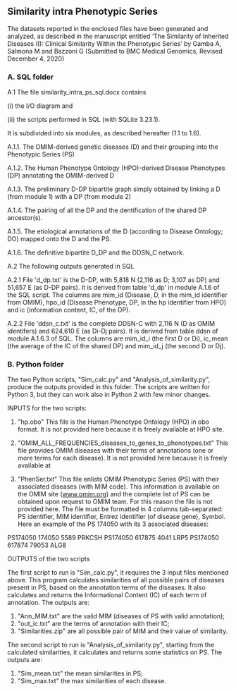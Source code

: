 ## Similarity intra Phenotypic Series

The datasets reported in the enclosed files have been generated and analyzed, as described in the manuscript entitled ‘The Similarity of Inherited Diseases (I): Clinical Similarity Within the Phenotypic Series’ by Gamba A, Salmona M and Bazzoni G (Submitted to BMC Medical Genomics, Revised December 4, 2020)

### A. SQL folder

A.1 The file similarity_intra_ps_sql.docx contains

(i) the I/O diagram and

(ii) the scripts performed in SQL (with SQLite 3.23.1).

It is subdivided into six modules, as described hereafter (1.1 to 1.6).

  A.1.1. The OMIM-derived genetic diseases (D) and their grouping into the Phenotypic Series (PS)
  
  A.1.2. The Human Phenotype Ontology (HPO)-derived Disease Phenotypes (DP) annotating the OMIM-derived D
  
  A.1.3. The preliminary D-DP bipartite graph simply obtained by linking a D (from module 1) with a DP (from module 2)
  
  A.1.4. The pairing of all the DP and the dentification of the shared DP ancestor(s).
  
  A.1.5. The etiological annotations of the D (according to Disease Ontology; DO) mapped onto the D and the PS.
  
  A.1.6. The definitive bipartite D_DP and the DDSN_C network.


A.2 The following outputs generated in SQL

  A.2.1 File 'd_dp.txt' is the D-DP, with 5,818 N (2,116 as D; 3,107 as DP) and 51,657 E (as D-DP pairs). It is derived from table 'd_dp' in module A.1.6 of the SQL script.
  The  columns are mim_id (Disease, D, in the mim_id identifier from OMIM), hpo_id (Disease Phenotype, DP, in the hp identifier from HPO) and
  ic (information content, IC, of the DP).
  
  A.2.2 File 'ddsn_c.txt' is the complete DDSN-C with 2,116 N (D as OMIM identifers) and 624,610 E (as Di-Dj pairs). It is derived from table ddsn of module A.1.6.3 of SQL.
  The columns are mim_id_i (the first D or Di), ic_mean (the average of the IC of the shared DP) and mim_id_j (the second D or Dj).



### B. Python folder

The two Python scripts, "Sim_calc.py" and "Analysis_of_similarity.py", produce the outputs provided in this folder.
The scripts are written for Python 3, but they can work also in Python 2 with few minor changes.

INPUTS for the two scripts:

1. "hp.obo"
This file is the Human Phenotype Ontology (HPO) in obo format.
It is not provided here because it is freely available at HPO site.

2. "OMIM_ALL_FREQUENCIES_diseases_to_genes_to_phenotypes.txt"
This file provides OMIM diseases with their terms of annotations (one or more terms for each disease).
It is not provided here because it is freely available at

3. "PhenSer.txt"
This file enlists OMIM Phenotypic Series (PS) with their associated diseases (with MIM code). This information is available on the OMIM site (www.omim.org) and the complete list of PS can be obtained upon request to OMIM team. For this reason the file is not provided here.
The file must be formatted in 4 columns tab-separated: PS identifier, MIM identifier, Entrez identifier (of disease gene), Symbol.
Here an example of the PS 174050 with its 3 associated diseases:

PS174050	174050	5589	PRKCSH
PS174050	617875	4041	LRP5
PS174050	617874	79053	ALG8


OUTPUTS of the two scripts

The first script to run is "Sim_calc.py", it requires the 3 input files mentioned above. This program calculates similarities of all possible pairs of diseases present in PS, based on the annotation terms of the diseases. It also calculates and returns the Informational Content (IC) of each term of annotation.
The outputs are:

1. "Ann_MIM.txt" are the valid MIM (diseases of PS with valid annotation);
2. "out_ic.txt" are the terms of annotation with their IC;
3. "Similarities.zip" are all possible pair of MIM and their value of similarity.

The second script to run is "Analysis_of_similarity.py", starting from the calculated similarities, it calculates and returns some statistics on PS.
The outputs are:

1. "Sim_mean.txt" the mean similarities in PS;
2. "Sim_max.txt" the max similarities of each disease.
 
